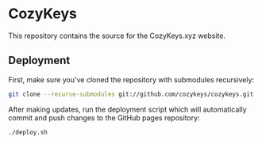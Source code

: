 # CozyKeys

This repository contains the source for the CozyKeys.xyz website.

## Deployment

First, make sure you've cloned the repository with submodules recursively:
```bash
git clone --recurse-submodules git://github.com/cozykeys/cozykeys.git
```

After making updates, run the deployment script which will automatically commit
and push changes to the GitHub pages repository:
```bash
./deploy.sh
```
